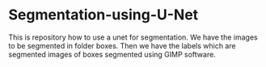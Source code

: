 # Segmentation-using-U-Net

This is repository how to use a unet for segmentation. We have the images to be segmented in folder boxes. 
Then we have the labels which are segmented images of boxes segmented using GIMP software.
